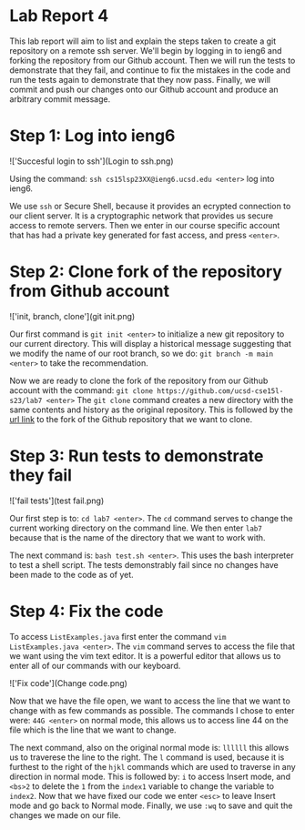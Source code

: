 # Lab Report 4

This lab report will aim to list and explain the steps taken to create a git repository on a remote ssh server. We'll begin by 
logging in to ieng6 and forking the repository from our Github account. Then we will run the tests to demonstrate that they fail, 
and continue to fix the mistakes in the code and run the tests again to demonstrate that they now pass. Finally, we will commit 
and push our changes onto our Github account and produce an arbitrary commit message. 

# Step 1: Log into ieng6

!['Succesful login to ssh'](Login to ssh.png)

Using the command: ```ssh cs15lsp23XX@ieng6.ucsd.edu <enter>``` log into ieng6. 

We use ```ssh``` or Secure Shell, because it provides an ecrypted connection to our client server. It is a cryptographic network that
provides us secure access to remote servers. Then we enter in our course specific account that has had a private key generated for 
fast access, and press ```<enter>```.

# Step 2: Clone fork of the repository from Github account 

!['init, branch, clone'](git init.png)

Our first command is ```git init <enter>``` to initialize a new git repository to our current directory. This will display a historical message suggesting that we modify the name of our root branch, so we do: ```git branch -m main <enter>``` to take the recommendation. 

Now we are ready to clone the fork of the repository from our Github account with the command: 
```git clone https://github.com/ucsd-cse15l-s23/lab7 <enter>```
The ```git clone``` command creates a new directory with the same contents and history as the original repository. This is followed 
by the [url link](https://github.com/ucsd-cse15l-s23/lab7) to the fork of the Github repository that we want to clone. 

# Step 3: Run tests to demonstrate they fail

!['fail tests'](test fail.png)

Our first step is to: ```cd lab7 <enter>```. The ```cd``` command serves to change the current working directory on the command line. 
We then enter ```lab7``` because that is the name of the directory that we want to work with. 

The next command is: ```bash test.sh <enter>```. This uses the bash interpreter to test a shell script. The tests demonstrably fail since 
no changes have been made to the code as of yet. 

# Step 4: Fix the code

To access ```ListExamples.java``` first enter the command ```vim ListExamples.java <enter>```. The ```vim``` command serves to access
the file that we want using the vim text editor. It is a powerful editor that allows us to enter all of our commands with our keyboard. 

!['Fix code'](Change code.png)

Now that we have the file open, we want to access the line that we want to change with as few commands as possible. The commands I chose 
to enter were: ```44G <enter>``` on normal mode, this allows us to access line 44 on the file which is the line that we want to change.

The next command, also on the original normal mode is: ```llllll``` this allows us to traverese the line to the right. The ```l``` command
is used, because it is furthest to the right of the ```hjkl``` commands which are used to traverse in any direction in normal mode. 
This is followed by: ```i``` to access Insert mode, and ```<bs>2``` to delete the ```1``` from the ```index1``` variable to change the 
variable to ```index2```. Now that we have fixed our code we enter ```<esc>``` to leave Insert mode and go back to Normal mode. 
Finally, we use ```:wq``` to save and quit the changes we made on our file. 








